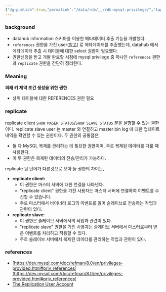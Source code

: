 ```yaml
---
{"dg-publish":true,"permalink":"/data/rdb/__/rdb-mysql-privilege/","tags":["rdb","MySQL","privilege"],"noteIcon":"","created":"2024-06-30T00:39:32.000+09:00"}
---
```



### background


- datahub information 스키마를 이용한 메타데이터 추출 기능을 개발했다.
- `references` 권한을 가진 user([참고](https://tech.socarcorp.kr/data/2022/03/16/metdata-platform-02.html)) 로 메타데이터를 추출했는데, datahub 에서 메타데이터 추출 시 테이블에 대한 select 권한이 필요했다.
- 권한신청을 받고 개발 완료할 시점에 mysql privilege 중 하나인 `references` 권한과 `replicate` 권한을 간단히 정리한다.

### Meaning


**외래 키 제약 조건 생성을 위한 권한**
- 상위 테이블에 대한 REFERENCES 권한 필요

### replicate

replicate client `SHOW MASER STATUS`/`SHOW SLAVE STATUS` 문을 실행할 수 있는 권한이다. 
replicate slave user 는 master 와 연결하고 master bin log 에 대한 업데이트 내역을 확인할 수 있는 권한이다. 두 권한의 공통점은,
- 둘 다 MySQL 복제를 관리하는 데 필요한 권한이며, 주로 복제된 데이터를 다룰 때 사용한다.
- 이 두 권한은 복제된 데이터의 전송/관리가 가능하다.

replicate 뒷 단어가 다른것으로 보아 둘 권한의 차이는,
- **replicate client:**
    - 이 권한은 마스터 서버에 대한 연결을 나타낸다.
    - "replicate client" 권한을 가진 사용자는 마스터 서버에 연결하여 이벤트를 수신할 수 있습니다.
    - 주로 마스터에서 바이너리 로그의 이벤트를 읽어 슬레이브로 전송하는 작업과 관련이 있다.
- **replicate slave:**
    - 이 권한은 슬레이브 서버에서의 작업과 관련이 있다.
    - "replicate slave" 권한을 가진 사용자는 슬레이브 서버에서 마스터로부터 받은 이벤트를 처리하고 적용할 수 있다.
    - 주로 슬레이브 서버에서 복제된 데이터를 관리하는 작업과 관련이 있다.


### references


- [https://dev.mysql.com/doc/refman/8.0/en/privileges-provided.html#priv_references](https://dev.mysql.com/doc/refman/8.0/en/privileges-provided.html#priv_references)
- [The Replication User Account](https://www.oreilly.com/library/view/mysql-in-a/9780596514334/ch08s03.html)